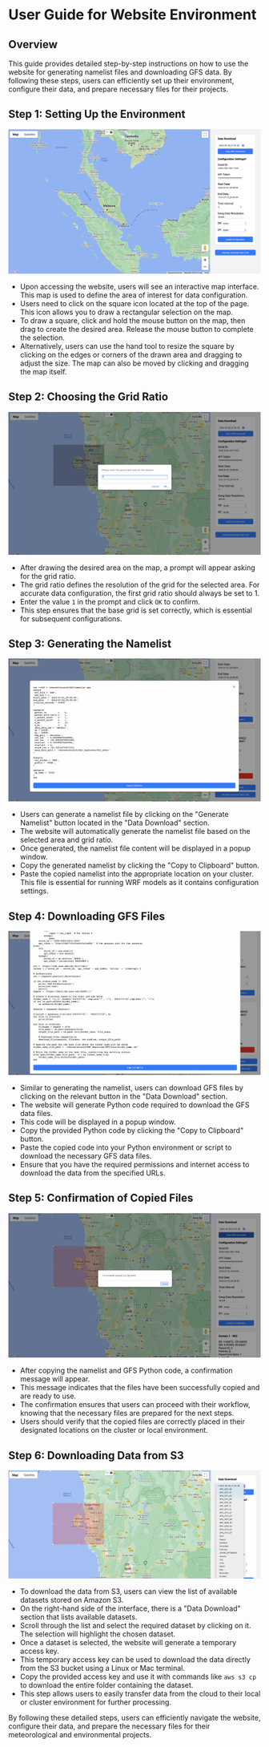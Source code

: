 # User Guide for Website Environment

## Overview
This guide provides detailed step-by-step instructions on how to use the website for generating namelist files and downloading GFS data. By following these steps, users can efficiently set up their environment, configure their data, and prepare necessary files for their projects.

## Step 1: Setting Up the Environment
![Website Environment](/images/web/1_.png)
- Upon accessing the website, users will see an interactive map interface. This map is used to define the area of interest for data configuration.
- Users need to click on the square icon located at the top of the page. This icon allows you to draw a rectangular selection on the map.
- To draw a square, click and hold the mouse button on the map, then drag to create the desired area. Release the mouse button to complete the selection.
- Alternatively, users can use the hand tool to resize the square by clicking on the edges or corners of the drawn area and dragging to adjust the size. The map can also be moved by clicking and dragging the map itself.

## Step 2: Choosing the Grid Ratio
![Choose Grid Ratio](/images/web/2_.png)
- After drawing the desired area on the map, a prompt will appear asking for the grid ratio.
- The grid ratio defines the resolution of the grid for the selected area. For accurate data configuration, the first grid ratio should always be set to 1.
- Enter the value `1` in the prompt and click `OK` to confirm.
- This step ensures that the base grid is set correctly, which is essential for subsequent configurations.

## Step 3: Generating the Namelist
![Generate Namelist](/images/web/4_.png)
- Users can generate a namelist file by clicking on the "Generate Namelist" button located in the "Data Download" section.
- The website will automatically generate the namelist file based on the selected area and grid ratio.
- Once generated, the namelist file content will be displayed in a popup window.
- Copy the generated namelist by clicking the "Copy to Clipboard" button.
- Paste the copied namelist into the appropriate location on your cluster. This file is essential for running WRF models as it contains configuration settings.

## Step 4: Downloading GFS Files
![Download GFS Files](/images/web/5_.png)
- Similar to generating the namelist, users can download GFS files by clicking on the relevant button in the "Data Download" section.
- The website will generate Python code required to download the GFS data files.
- This code will be displayed in a popup window.
- Copy the provided Python code by clicking the "Copy to Clipboard" button.
- Paste the copied code into your Python environment or script to download the necessary GFS data files.
- Ensure that you have the required permissions and internet access to download the data from the specified URLs.

## Step 5: Confirmation of Copied Files
![Files Copied Confirmation](/images/web/6_.png)
- After copying the namelist and GFS Python code, a confirmation message will appear.
- This message indicates that the files have been successfully copied and are ready to use.
- The confirmation ensures that users can proceed with their workflow, knowing that the necessary files are prepared for the next steps.
- Users should verify that the copied files are correctly placed in their designated locations on the cluster or local environment.

## Step 6: Downloading Data from S3
![Download Data List](/images/web/3_.png)
- To download the data from S3, users can view the list of available datasets stored on Amazon S3.
- On the right-hand side of the interface, there is a "Data Download" section that lists available datasets.
- Scroll through the list and select the required dataset by clicking on it. The selection will highlight the chosen dataset.
- Once a dataset is selected, the website will generate a temporary access key.
- This temporary access key can be used to download the data directly from the S3 bucket using a Linux or Mac terminal.
- Copy the provided access key and use it with commands like `aws s3 cp` to download the entire folder containing the dataset.
- This step allows users to easily transfer data from the cloud to their local or cluster environment for further processing.

By following these detailed steps, users can efficiently navigate the website, configure their data, and prepare the necessary files for their meteorological and environmental projects.
